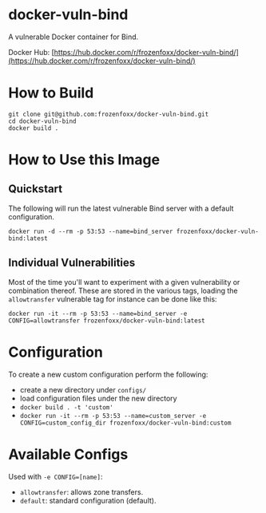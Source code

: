 # docker-vuln-bind
A vulnerable Docker container for Bind.

Docker Hub: [https://hub.docker.com/r/frozenfoxx/docker-vuln-bind/](https://hub.docker.com/r/frozenfoxx/docker-vuln-bind/)

# How to Build
```
git clone git@github.com:frozenfoxx/docker-vuln-bind.git
cd docker-vuln-bind
docker build .
```

# How to Use this Image
## Quickstart
The following will run the latest vulnerable Bind server with a default configuration.

```
docker run -d --rm -p 53:53 --name=bind_server frozenfoxx/docker-vuln-bind:latest
```

## Individual Vulnerabilities
Most of the time you'll want to experiment with a given vulnerability or combination thereof. These are stored in the various tags, loading the `allowtransfer` vulnerable tag for instance can be done like this:

```
docker run -it --rm -p 53:53 --name=bind_server -e CONFIG=allowtransfer frozenfoxx/docker-vuln-bind:latest
```

# Configuration
To create a new custom configuration perform the following:
* create a new directory under `configs/`
* load configuration files under the new directory
* `docker build . -t 'custom'`
* `docker run -it --rm -p 53:53 --name=custom_server -e CONFIG=custom_config_dir frozenfoxx/docker-vuln-bind:custom`

# Available Configs
Used with `-e CONFIG=[name]`:
* `allowtransfer`: allows zone transfers.
* `default`: standard configuration (default).
